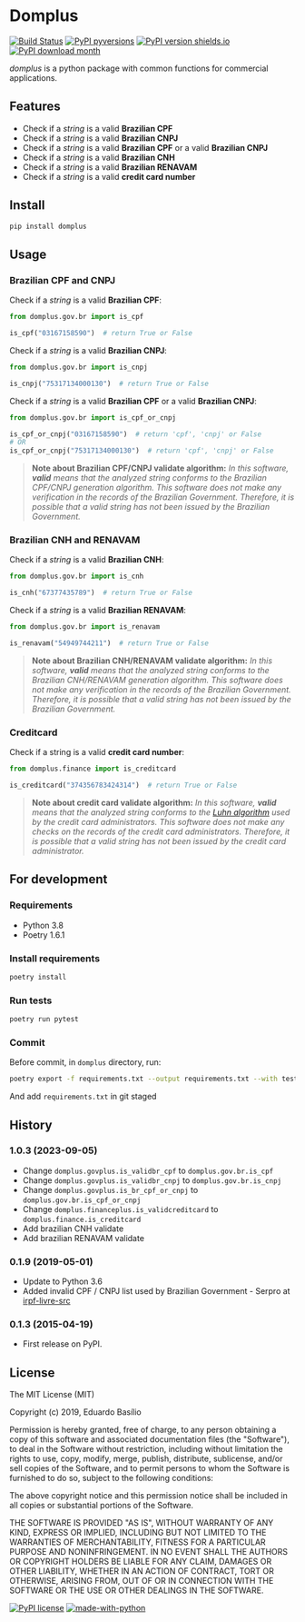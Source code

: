 # Domplus

[![Build Status](https://app.travis-ci.com/edubasilio/domplus.svg?branch=master)](https://app.travis-ci.com/edubasilio/domplus)
[![PyPI pyversions](https://img.shields.io/pypi/pyversions/domplus.svg)](https://pypi.python.org/pypi/domplus/)
[![PyPI version shields.io](https://img.shields.io/pypi/v/domplus.svg)](https://pypi.python.org/pypi/domplus/)
[![PyPI download month](https://img.shields.io/pypi/dm/domplus.svg)](https://pypi.python.org/pypi/domplus/)

_domplus_ is a python package with common functions for commercial applications.

## Features

* Check if a _string_ is a valid **Brazilian CPF**
* Check if a _string_ is a valid **Brazilian CNPJ**
* Check if a _string_ is a valid **Brazilian CPF** or a valid **Brazilian CNPJ**
* Check if a _string_ is a valid **Brazilian CNH**
* Check if a _string_ is a valid **Brazilian RENAVAM**
* Check if a _string_ is a valid **credit card number**

## Install

```sh
pip install domplus
```

## Usage

### Brazilian CPF and CNPJ

Check if a _string_ is a valid **Brazilian CPF**:

```python
from domplus.gov.br import is_cpf

is_cpf("03167158590")  # return True or False
```

Check if a _string_ is a valid **Brazilian CNPJ**:

```python
from domplus.gov.br import is_cnpj

is_cnpj("75317134000130")  # return True or False
```

Check if a _string_ is a valid **Brazilian CPF** or a valid **Brazilian CNPJ**:

```python
from domplus.gov.br import is_cpf_or_cnpj

is_cpf_or_cnpj("03167158590")  # return 'cpf', 'cnpj' or False
# OR
is_cpf_or_cnpj("75317134000130")  # return 'cpf', 'cnpj' or False
```

> **Note about Brazilian CPF/CNPJ validate algorithm:** _In this software, **valid** means that the analyzed string conforms to the Brazilian CPF/CNPJ generation algorithm. This software does not make any verification in the records of the Brazilian Government. Therefore, it is possible that a valid string has not been issued by the Brazilian Government._

### Brazilian CNH and RENAVAM

Check if a _string_ is a valid **Brazilian CNH**:

```python
from domplus.gov.br import is_cnh

is_cnh("67377435789")  # return True or False
```

Check if a _string_ is a valid **Brazilian RENAVAM**:

```python
from domplus.gov.br import is_renavam

is_renavam("54949744211")  # return True or False
```

> **Note about Brazilian CNH/RENAVAM validate algorithm:** _In this software, **valid** means that the analyzed string conforms to the Brazilian CNH/RENAVAM generation algorithm. This software does not make any verification in the records of the Brazilian Government. Therefore, it is possible that a valid string has not been issued by the Brazilian Government._

### **Creditcard**

Check if a string is a valid **credit card number**:

```python
from domplus.finance import is_creditcard

is_creditcard("374356783424314")  # return True or False
```

> **Note about credit card validate algorithm:** _In this software, **valid** means that the analyzed string conforms to the [Luhn algorithm](https://en.wikipedia.org/wiki/Luhn_algorithm "Luhn algorithm") used by the credit card administrators. This software does not make any checks on the records of the credit card administrators. Therefore, it is possible that a valid string has not been issued by the credit card administrator._

## For development

### Requirements

* Python 3.8
* Poetry 1.6.1

### Install requirements

```sh
poetry install
```

### Run tests

```sh
poetry run pytest
```

### Commit

Before commit, in `domplus` directory, run:

```sh
poetry export -f requirements.txt --output requirements.txt --with test
```

And add `requirements.txt` in git staged

## History

### 1.0.3 (2023-09-05)

* Change `domplus.govplus.is_validbr_cpf` to `domplus.gov.br.is_cpf`
* Change `domplus.govplus.is_validbr_cnpj` to `domplus.gov.br.is_cnpj`
* Change `domplus.govplus.is_br_cpf_or_cnpj` to `domplus.gov.br.is_cpf_or_cnpj`
* Change `domplus.financeplus.is_validcreditcard` to `domplus.finance.is_creditcard`
* Add brazilian CNH validate
* Add brazilian RENAVAM validate

### 0.1.9 (2019-05-01)

* Update to Python 3.6
* Added invalid CPF / CNPJ list used by Brazilian Government - Serpro at [irpf-livre-src](http://www.fsfla.org/~lxoliva/fsfla/irpf-livre/2009/r6675/irpf-livre-src.tar.bz2)

### 0.1.3 (2015-04-19)

* First release on PyPI.

## License

The MIT License (MIT)

Copyright (c) 2019, Eduardo Basílio

Permission is hereby granted, free of charge, to any person obtaining a copy of this software and associated documentation files (the "Software"), to deal in the Software without restriction, including without limitation the rights to use, copy, modify, merge, publish, distribute, sublicense, and/or sell copies of the Software, and to permit persons to whom the Software is furnished to do so, subject to the following conditions:

The above copyright notice and this permission notice shall be included in all copies or substantial portions of the Software.

THE SOFTWARE IS PROVIDED "AS IS", WITHOUT WARRANTY OF ANY KIND, EXPRESS OR IMPLIED, INCLUDING BUT NOT LIMITED TO THE WARRANTIES OF MERCHANTABILITY, FITNESS FOR A PARTICULAR PURPOSE AND NONINFRINGEMENT. IN NO EVENT SHALL THE AUTHORS OR COPYRIGHT HOLDERS BE LIABLE FOR ANY CLAIM, DAMAGES OR OTHER LIABILITY, WHETHER IN AN ACTION OF CONTRACT, TORT OR OTHERWISE, ARISING FROM, OUT OF OR IN CONNECTION WITH THE SOFTWARE OR THE USE OR OTHER DEALINGS IN THE SOFTWARE.

[![PyPI license](https://img.shields.io/pypi/l/domplus.svg)](https://pypi.python.org/pypi/domplus/)
[![made-with-python](https://img.shields.io/badge/Made%20with-Python-1f425f.svg)](https://www.python.org/)

